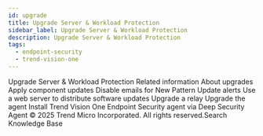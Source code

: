 ```yaml
---
id: upgrade
title: Upgrade Server & Workload Protection
sidebar_label: Upgrade Server & Workload Protection
description: Upgrade Server & Workload Protection
tags:
  - endpoint-security
  - trend-vision-one
---
```


 Upgrade Server & Workload Protection Related information About upgrades Apply component updates Disable emails for New Pattern Update alerts Use a web server to distribute software updates Upgrade a relay Upgrade the agent Install Trend Vision One Endpoint Security agent via Deep Security Agent © 2025 Trend Micro Incorporated. All rights reserved.Search Knowledge Base